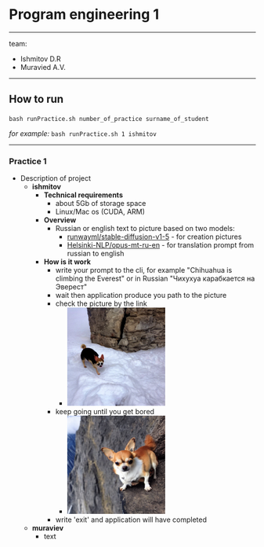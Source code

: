 # Program engineering 1
----
team:
- Ishmitov D.R
- Muravied A.V.
----
## How to run

``bash runPractice.sh number_of_practice surname_of_student``  

_for example:_
``bash runPractice.sh 1 ishmitov``

----

### Practice 1
- Description of project
  - **ishmitov**
    - **Technical requirements**
      - about 5Gb of storage space
      - Linux/Mac os (CUDA, ARM)
    - **Overview**
       - Russian or english text to picture based on two models:
         - [runwayml/stable-diffusion-v1-5](https://huggingface.co/runwayml/stable-diffusion-v1-5) - for creation pictures
         - [Helsinki-NLP/opus-mt-ru-en](https://huggingface.co/Helsinki-NLP/opus-mt-ru-en) - for translation prompt from russian to english
    - **How is it work**
      - write your prompt to the cli, for example "Chihuahua is climbing the Everest" or in Russian "Чихухуа карабкается на Эверест"
      - wait then application produce you path to the picture
      - check the picture by the link
        - <img alt="1699212331302.png" height="200" src="1699212331302.png" width="200"/>
      - keep going until you get bored
        - <img alt="1699212451343.png" height="200" src="1699212451343.png" width="200"/>
      - write 'exit' and application will have completed
  - **muraviev**
    - text